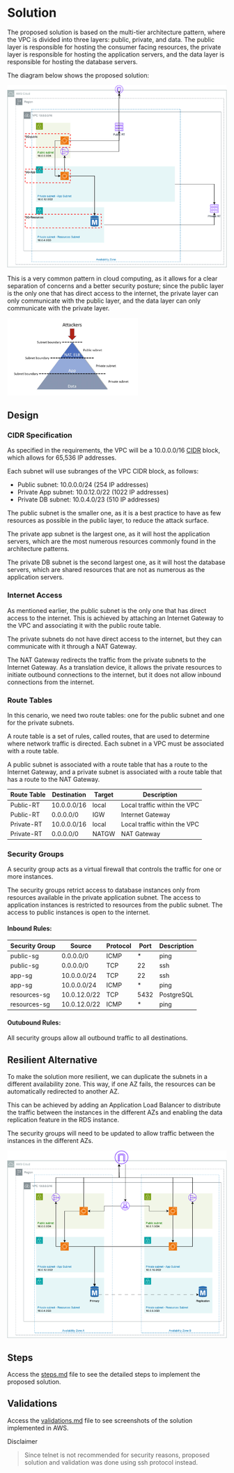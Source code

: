# Solution


The proposed solution is based on the multi-tier architecture pattern, where the VPC is divided into three layers: public, private, and data. The public layer is responsible for hosting the consumer facing resources, the private layer is responsible for hosting the application servers, and the data layer is responsible for hosting the database servers.


The diagram below shows the proposed solution:

![Solution](./solution.png)

This is a very common pattern in cloud computing, as it allows for a clear separation of concerns and a better security posture; since the public layer is the only one that has direct access to the internet, the private layer can only communicate with the public layer, and the data layer can only communicate with the private layer.


<img src="./multi-tier-pattern.png" width="300" />

## Design

### CIDR Specification

As specified in the requirements, the VPC will be a 10.0.0.0/16 [CIDR](cidr.md) block, which allows for 65,536 IP addresses.


Each subnet will use subranges of the VPC CIDR block, as follows:

- Public subnet: 10.0.0.0/24 (254 IP addresses) 
- Private App subnet: 10.0.12.0/22 (1022 IP addresses)
- Private DB subnet: 10.0.4.0/23 (510 IP addresses)

The public subnet is the smaller one, as it is a best practice to have as few resources as possible in the public layer, to reduce the attack surface.

The private app subnet is the largest one, as it will host the application servers, which are the most numerous resources commonly found in the architecture patterns.

The private DB subnet is the second largest one, as it will host the database servers, which are shared resources that are not as numerous as the application servers.

### Internet Access

As mentioned earlier, the public subnet is the only one that has direct access to the internet. This is achieved by attaching an Internet Gateway to the VPC and associating it with the public route table.

The private subnets do not have direct access to the internet, but they can communicate with it through a NAT Gateway.

The NAT Gateway redirects the traffic from the private subnets to the Internet Gateway. As a translation device, it allows the private resources to initiate outbound connections to the internet, but it does not allow inbound connections from the internet.

### Route Tables

In this cenario, we need two route tables: one for the public subnet and one for the private subnets.

A route table is a set of rules, called routes, that are used to determine where network traffic is directed. Each subnet in a VPC must be associated with a route table.

A public subnet is associated with a route table that has a route to the Internet Gateway, and a private subnet is associated with a route table that has a route to the NAT Gateway.


|Route Table| Destination | Target | Description |
|---|---|---|---|
|Public-RT|10.0.0.0/16|local|Local traffic within the VPC|
|Public-RT|0.0.0.0/0|IGW|Internet Gateway|
|Private-RT|10.0.0.0/16|local|Local traffic within the VPC|
|Private-RT|0.0.0.0/0|NATGW|NAT Gateway|

### Security Groups

A security group acts as a virtual firewall that controls the traffic for one or more instances.

The security groups retrict access to database instances only from resources available in the private application subnet.
The access to application instances is restricted to resources from the public subnet.
The access to public instances is open to the internet.

#### Inbound Rules:
|Security Group| Source | Protocol | Port | Description |
|---|---|---|---|---|
|public-sg|0.0.0.0/0|ICMP|*|ping|
|public-sg|0.0.0.0/0|TCP|22|ssh|
|app-sg|10.0.0.0/24|TCP|22|ssh|
|app-sg|10.0.0.0/24|ICMP|*|ping|
|resources-sg|10.0.12.0/22|TCP|5432|PostgreSQL|
|resources-sg|10.0.12.0/22|ICMP|*|ping|

#### Outubound Rules:

All security groups allow all outbound traffic to all destinations.


## Resilient Alternative

To make the solution more resilient, we can duplicate the subnets in a different availability zone. This way, if one AZ fails, the resources can be automatically redirected to another AZ. 

This can be achieved by adding an Application Load Balancer to distribute the traffic between the instances in the different AZs and enabling the data replication feature in the RDS instance.

The security groups will need to be updated to allow traffic between the instances in the different AZs.

![Solution](./multi-az.png)


## Steps

Access the [steps.md](./steps.md) file to see the detailed steps to implement the proposed solution.

## Validations

Access the [validations.md](./validations.md) file to see screenshots of the solution implemented in AWS.



Disclaimer

> Since telnet is not recommended for security reasons, proposed solution and validation was done using ssh protocol instead. 